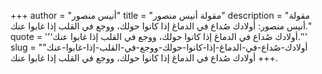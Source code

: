 +++
author = "أنيس منصور"
title = "مقولة أنيس منصور"
description = "مقولة أنيس منصور: أولادك صُداع في الدماغ إذا كانوا حولك، ووجع في القلب إذا غابوا عنك."
quote = '''أولادك صُداع في الدماغ إذا كانوا حولك، ووجع في القلب إذا غابوا عنك.''' 
slug = "أولادك-صُداع-في-الدماغ-إذا-كانوا-حولك-ووجع-في-القلب-إذا-غابوا-عنك"
+++
أولادك صُداع في الدماغ إذا كانوا حولك، ووجع في القلب إذا غابوا عنك.
